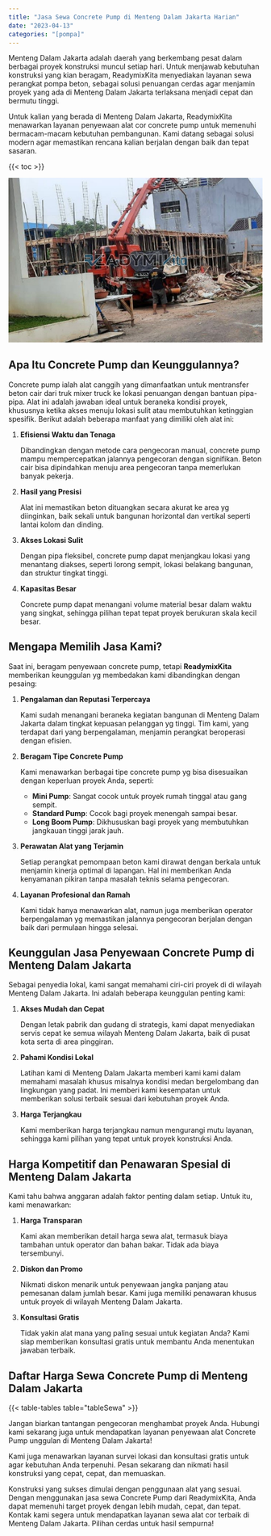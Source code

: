 ```yaml
---
title: "Jasa Sewa Concrete Pump di Menteng Dalam Jakarta Harian"
date: "2023-04-13"
categories: "[pompa]"
---
```


Menteng Dalam Jakarta adalah daerah yang berkembang pesat dalam berbagai proyek konstruksi muncul setiap hari. Untuk menjawab kebutuhan konstruksi yang kian beragam, ReadymixKita menyediakan layanan sewa perangkat pompa beton, sebagai solusi penuangan cerdas agar menjamin proyek yang ada di Menteng Dalam Jakarta terlaksana menjadi cepat dan bermutu tinggi.

Untuk kalian yang berada di Menteng Dalam Jakarta, ReadymixKita menawarkan layanan penyewaan alat cor concrete pump untuk memenuhi bermacam-macam kebutuhan pembangunan. Kami datang sebagai solusi modern agar memastikan rencana kalian berjalan dengan baik dan tepat sasaran.

{{< toc >}}

![Jasa Sewa Concrete Pump di Menteng Dalam Jakarta Harian](/images/pompa/sewa-pompa-15.jpg)

## Apa Itu Concrete Pump dan Keunggulannya?

Concrete pump ialah alat canggih yang dimanfaatkan untuk mentransfer beton cair dari truk mixer truck ke lokasi penuangan dengan bantuan pipa-pipa. Alat ini adalah jawaban ideal untuk beraneka kondisi proyek, khususnya ketika akses menuju lokasi sulit atau membutuhkan ketinggian spesifik. Berikut adalah beberapa manfaat yang dimiliki oleh alat ini:

1. **Efisiensi Waktu dan Tenaga**

   Dibandingkan dengan metode cara pengecoran manual, concrete pump mampu mempercepatkan jalannya pengecoran dengan signifikan. Beton cair bisa dipindahkan menuju area pengecoran tanpa memerlukan banyak pekerja.

2. **Hasil yang Presisi**

   Alat ini memastikan beton dituangkan secara akurat ke area yg diinginkan, baik sekali untuk bangunan horizontal dan vertikal seperti lantai kolom dan dinding.

3. **Akses Lokasi Sulit**

   Dengan pipa fleksibel, concrete pump dapat menjangkau lokasi yang menantang diakses, seperti lorong sempit, lokasi belakang bangunan, dan struktur tingkat tinggi.

4. **Kapasitas Besar**

   Concrete pump dapat menangani volume material besar dalam waktu yang singkat, sehingga pilihan tepat tepat proyek berukuran skala kecil besar.

## Mengapa Memilih Jasa Kami?

Saat ini, beragam penyewaan concrete pump, tetapi **ReadymixKita** memberikan keunggulan yg membedakan kami dibandingkan dengan pesaing:

1. **Pengalaman dan Reputasi Terpercaya**

   Kami sudah menangani beraneka kegiatan bangunan di Menteng Dalam Jakarta dalam tingkat kepuasan pelanggan yg tinggi. Tim kami, yang terdapat dari yang berpengalaman, menjamin perangkat beroperasi dengan efisien.

2. **Beragam Tipe Concrete Pump**

   Kami menawarkan berbagai tipe concrete pump yg bisa disesuaikan dengan keperluan proyek Anda, seperti:
   - **Mini Pump**: Sangat cocok untuk proyek rumah tinggal atau gang sempit.
   - **Standard Pump**: Cocok bagi proyek menengah sampai besar.
   - **Long Boom Pump**: Dikhususkan bagi proyek yang membutuhkan jangkauan tinggi jarak jauh.

3. **Perawatan Alat yang Terjamin**

   Setiap perangkat pemompaan beton kami dirawat dengan berkala untuk menjamin kinerja optimal di lapangan. Hal ini memberikan Anda kenyamanan pikiran tanpa masalah teknis selama pengecoran.

4. **Layanan Profesional dan Ramah**

   Kami tidak hanya menawarkan alat, namun juga memberikan operator berpengalaman yg memastikan jalannya pengecoran berjalan dengan baik dari permulaan hingga selesai.

## Keunggulan Jasa Penyewaan Concrete Pump di Menteng Dalam Jakarta

Sebagai penyedia lokal, kami sangat memahami ciri-ciri proyek di di wilayah Menteng Dalam Jakarta. Ini adalah beberapa keunggulan penting kami:

1. **Akses Mudah dan Cepat**

   Dengan letak pabrik dan gudang di strategis, kami dapat menyediakan servis cepat ke semua wilayah Menteng Dalam Jakarta, baik di pusat kota serta di area pinggiran.

2. **Pahami Kondisi Lokal**

   Latihan kami di Menteng Dalam Jakarta memberi kami kami dalam memahami masalah khusus misalnya kondisi medan bergelombang dan lingkungan yang padat. Ini memberi kami kesempatan untuk memberikan solusi terbaik sesuai dari kebutuhan proyek Anda.

3. **Harga Terjangkau**

   Kami memberikan harga terjangkau namun mengurangi mutu layanan, sehingga kami pilihan yang tepat untuk proyek konstruksi Anda.

## Harga Kompetitif dan Penawaran Spesial di Menteng Dalam Jakarta

Kami tahu bahwa anggaran adalah faktor penting dalam setiap. Untuk itu, kami menawarkan:

1. **Harga Transparan**

   Kami akan memberikan detail harga sewa alat, termasuk biaya tambahan untuk operator dan bahan bakar. Tidak ada biaya tersembunyi.

2. **Diskon dan Promo**

   Nikmati diskon menarik untuk penyewaan jangka panjang atau pemesanan dalam jumlah besar. Kami juga memiliki penawaran khusus untuk proyek di wilayah Menteng Dalam Jakarta.

3. **Konsultasi Gratis**

   Tidak yakin alat mana yang paling sesuai untuk kegiatan Anda? Kami siap memberikan konsultasi gratis untuk membantu Anda menentukan jawaban terbaik.

## Daftar Harga Sewa Concrete Pump di Menteng Dalam Jakarta

{{< table-tables table="tableSewa" >}}

Jangan biarkan tantangan pengecoran menghambat proyek Anda. Hubungi kami sekarang juga untuk mendapatkan layanan penyewaan alat Concrete Pump unggulan di Menteng Dalam Jakarta!

Kami juga menawarkan layanan survei lokasi dan konsultasi gratis untuk agar kebutuhan Anda terpenuhi. Pesan sekarang dan nikmati hasil konstruksi yang cepat, cepat, dan memuaskan.

Konstruksi yang sukses dimulai dengan penggunaan alat yang sesuai. Dengan menggunakan jasa sewa Concrete Pump dari ReadymixKita, Anda dapat memenuhi target proyek dengan lebih mudah, cepat, dan tepat. Kontak kami segera untuk mendapatkan layanan sewa alat cor terbaik di Menteng Dalam Jakarta. Pilihan cerdas untuk hasil sempurna!